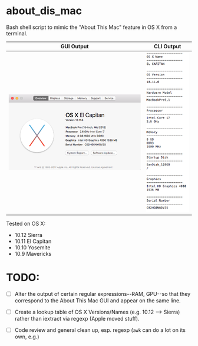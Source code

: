 # about_dis_mac

Bash shell script to mimic the "About This Mac" feature in OS X from a terminal.

GUI Output   | CLI Output
----------   | ----------
![Alt text](https://github.com/marshki/About-Dis-Mac/blob/master/docs/about_this.png "about_this_mac")   | ![Alt text](https://github.com/marshki/About-Dis-Mac/blob/master/docs/about_dis.png "about_dis_cli")

Tested on OS X:

* 10.12 Sierra
* 10.11 El Capitan
* 10.10 Yosemite
* 10.9 Mavericks

# TODO:

- [ ] Alter the output of certain regular expressions--RAM, GPU--so that they correspond to the
      About This Mac GUI and appear on the same line. 

- [ ] Create a lookup table of OS X Versions/Names  (e.g. 10.12 --> Sierra) rather than iextract via regexp (Apple moved stuff).  

- [ ] Code review and general clean up, esp. regexp (`awk` can do a lot on its own, e.g.)
